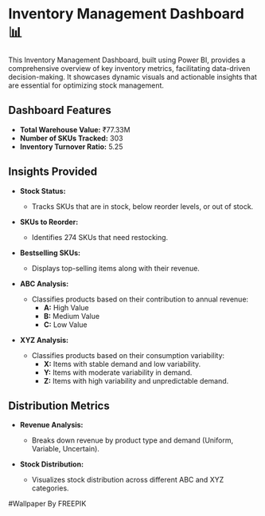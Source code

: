 # Inventory Management Dashboard 📊

This Inventory Management Dashboard, built using Power BI, provides a comprehensive overview of key inventory metrics, facilitating data-driven decision-making. It showcases dynamic visuals and actionable insights that are essential for optimizing stock management.

## Dashboard Features

- **Total Warehouse Value:** ₹77.33M
- **Number of SKUs Tracked:** 303
- **Inventory Turnover Ratio:** 5.25

## Insights Provided

- **Stock Status:** 
  - Tracks SKUs that are in stock, below reorder levels, or out of stock.
  
- **SKUs to Reorder:** 
  - Identifies 274 SKUs that need restocking.
  
- **Bestselling SKUs:** 
  - Displays top-selling items along with their revenue.
  
- **ABC Analysis:** 
  - Classifies products based on their contribution to annual revenue:
    - **A:** High Value
    - **B:** Medium Value
    - **C:** Low Value

- **XYZ Analysis:**
  - Classifies products based on their consumption variability:
    - **X:** Items with stable demand and low variability.
    - **Y:** Items with moderate variability in demand.
    - **Z:** Items with high variability and unpredictable demand.

## Distribution Metrics

- **Revenue Analysis:** 
  - Breaks down revenue by product type and demand (Uniform, Variable, Uncertain).
  
- **Stock Distribution:** 
  - Visualizes stock distribution across different ABC and XYZ categories.

#Wallpaper By FREEPIK
